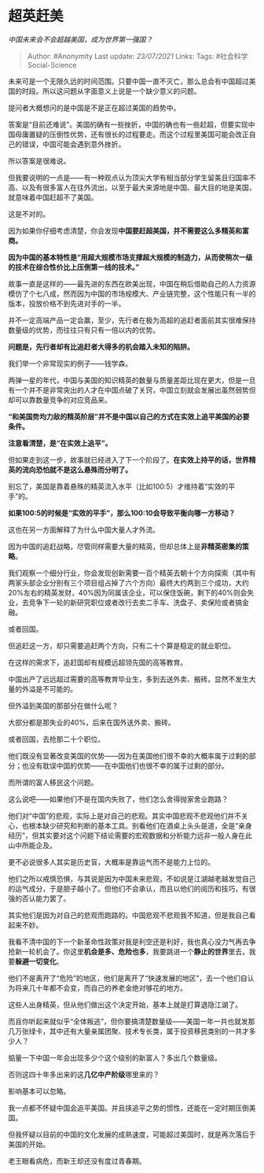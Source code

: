 # 超英赶美
*中国未来会不会超越美国，成为世界第一强国？*

> Author: #Anonymity
Last update: *23/07/2021* 
Links:
Tags:  #社会科学Social-Science



未来可是一个无限久远的时间范围。只要中国一直不灭亡，那么总会有中国超过美国的时段。所以这问题从字面意义上说是一个缺少意义的问题。

提问者大概想问的是中国是不是正在超过美国的趋势中。

答案是“目前还难说”。美国的确有一些挫折，中国的确也有一些赶超，但要实现中国毋庸置疑的压倒性优势，还有很长的过程要走。而这个过程里美国可能会改正自己的错误，中国可能会遇到意外挫折。

所以答案是很难说。

但我要说明的一点是——有一种观点认为顶尖大学有相当部分学生留美且归国率不高、以及有很多富人在往外流出，以至于最大来源地是中国、最大目的地是美国，就意味着中国赶超不了美国。

这是不对的。

因为如果你仔细考虑清楚，你会发现**中国要赶超美国，并不需要这么多精英和富商。**

**因为中国的基本特性是“用超大规模市场支撑超大规模的制造力，从而使稍次一级的技术在综合性价比上压倒第一线的技术。”**

故事一直是这样的——最先进的东西在欧美出现，中国在稍后借助自己的人力资源模仿了个七八成，然而因为中国的市场规模大、产业链完整，这个性能只有一半的版本，投放价格不到先进对手的一半。

并不一定高端产品一定会赢，至少，先行者在极为高超的追赶者面前其实很难保持数量级的优势，而往往只有只有一倍以内的优势。

**问题是，先行者却有比追赶者大得多的机会踏入未知的陷阱。**

我们举一个非常现实的例子——钱学森。

两弹一星的年代，中国与美国的知识精英的数量与质量差距比现在更大，但是一旦有一个并不是非常突出的人才在中国点破了关窍，中国立刻就会发展出虽然弱势但却可以靠数量竞争的对应竞品来。

**“和美国势均力敌的精英阶层”并不是中国以自己的方式在实效上追平美国的必要条件。**

**注意看清楚，是“在实效上追平”。**

但如果走到这一步，故事就已经进入了下一个阶段了。**在实效上持平的话，世界精英的流向恐怕就不是这么悬殊而分明了。**

别忘了，美国是靠着悬殊的精英流入水平（比如100:5）才维持着“实效的平手”的。

**如果100:5的时候是“实效的平手”，那么100:10会导致平衡向哪一方移动？**

这也在另一方面解释了为什么中国大量人才外流。

因为中国的追赶战略，尽管同样需要大量的精英，但却总体上是**非精英密集的策略**。

我们观察一个细分行业，你会发现创新需要一百个精英去朝十个方向探索（其中有两家头部企业分别有三个项目组占掉了六个方向）最终大约两到三个成功，大约20%左右的精英发财，40%因为同属该企业，可以保住饭碗，剩下的40%则会失业，去竞争下一轮的新研究职位或者改行去卖二手车、洗盘子、卖保险或者搞金融。

或者回国。

但追赶这一方，却只需要追赶两个方向，只有二十个算是稳定的就业职位。

在这样的需求下，追赶国却有规模远超领先国的高等教育。

中国出产了远远超过需要的高等教育毕业生，多到去送外卖、搬砖。显然不发生大量的外溢是不可能的。

但外溢到美国的那部分在做什么呢？

大部分都是那失业的40%，后来在国外送外卖、搬砖。

或者回国，去抢那二十个职位。

他们既没有显著改变美国的优势——因为在美国他们很不幸的大概率属于过剩的部分；也没有耽误中国的优势——在中国他们也很不幸的属于过剩的部分。

而所谓的富人移民这个问题。

这么说吧——如果他们不是在国内失败了，他们怎么舍得抛家舍业跑路？

他们对“中国”的悲观，实际上是对自己的悲观。其实中国悲观不悲观他们并不关心，也根本缺少研究和判断的基本工具。别看他们在酒桌上头头是道，全是“亲身经历”，但其实要对这个问题下结论需要的宏观数据和分析能力远非一般人身在此山中所能企及。

更不必说很多人其实是历史盲，大概率是靠运气而不是能力上位的。

他们之所以戒慎恐惧，与其说是因为中国未来悲观，不如说是江湖越老越发觉自己的运气成分，于是胆子越小了。但他们不会承认，而且以他们的阅历和技巧，有很强的否认能力罢了。

其实他们是因为对自己的悲观而跑路的。中国悲观不悲观我不知道，但是我自己看起来不妙。

我看不清中国的下一个新革命性政策对我是利空还是利好，我也真心没力气再去争抢新一轮机会了。你这里**机会是多、危险也多**，我要跳进一个**静止的世界**里去，我要**躲避一切变化**。

他们不是离开了“危险”的地区，他们是离开了“快速发展的地区”，去一个他们自认为将来几十年都不会变，而自己的养老金绝对够花的地方。

这些人出身精英，但从他们做出这个决定开始，基本上就是打算退隐江湖了。

而且你听起来就似乎“全体叛逃”，但你要搞清楚数量级——美国一年一共也就发那几万张绿卡，其中还有大量亲属团聚、技术专长类，属于投资移民类别的一共才多少人？

掂量一下中国一年会出现多少个这个级别的新富人？多出几个数量级。

否则这四十年多出来的这**几亿中产阶级**哪里来的？

影响基本可以忽略。

我一点都不怀疑中国会追平美国。并且挟追平之势的惯性，还能在一定时期压倒美国。

但我怀疑以目前的中国的文化发展的成熟速度，可能超过美国时，就是再次落后于美国的开始。

老王眼看病危，而新王却还没有度过青春期。



